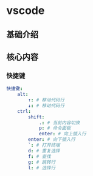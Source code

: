 # vscode

## 基础介绍




## 核心内容



### 快捷键
```yaml
快捷键:
    alt:
        ↑: # 移动代码行
        ↓: # 移动代码行
    ctrl:
        shift:
            .: # 当前内容切换
            p: # 命令面板
            enter: # 向上插入行
        enter: # 向下插入行
        `: # 打开终端
        d: # 重复选择
        f: # 查找
        g: # 跳转行
        l: # 选择行
```